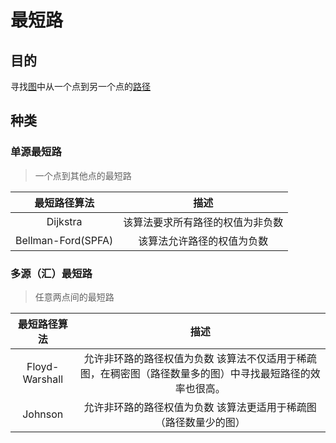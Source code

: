 ---
---

# 最短路

## 目的

寻找[图](../../数据结构/2.图)中从一个点到另一个点的[路径](../../数据结构/2.图#通用名词)

## 种类

### 单源最短路

> 一个点到其他点的最短路
  
|    最短路径算法    |               描述               |
| :----------------: | :------------------------------: |
|      Dijkstra      | 该算法要求所有路径的权值为非负数 |
| Bellman-Ford(SPFA) |    该算法允许路径的权值为负数    |

### 多源（汇）最短路

> 任意两点间的最短路
  
|  最短路径算法  |                                                    描述                                                    |
| :------------: | :--------------------------------------------------------------------------------------------------------: |
| Floyd-Warshall | 允许非环路的路径权值为负数  该算法不仅适用于稀疏图，在稠密图（路径数量多的图）中寻找最短路径的效率也很高。 |
|    Johnson     |                     允许非环路的路径权值为负数  该算法更适用于稀疏图（路径数量少的图）                     |
